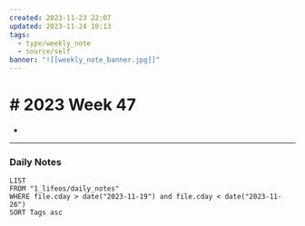 ```yaml
---
created: 2023-11-23 22:07
updated: 2023-11-24 10:13
tags:
  - type/weekly_note
  - source/self
banner: "![[weekly_note_banner.jpg]]"
---
```


# # 2023 Week 47

- 

---

### Daily Notes
```dataview
LIST
FROM "1_lifeos/daily_notes" 
WHERE file.cday > date("2023-11-19") and file.cday < date("2023-11-26")
SORT Tags asc
```
